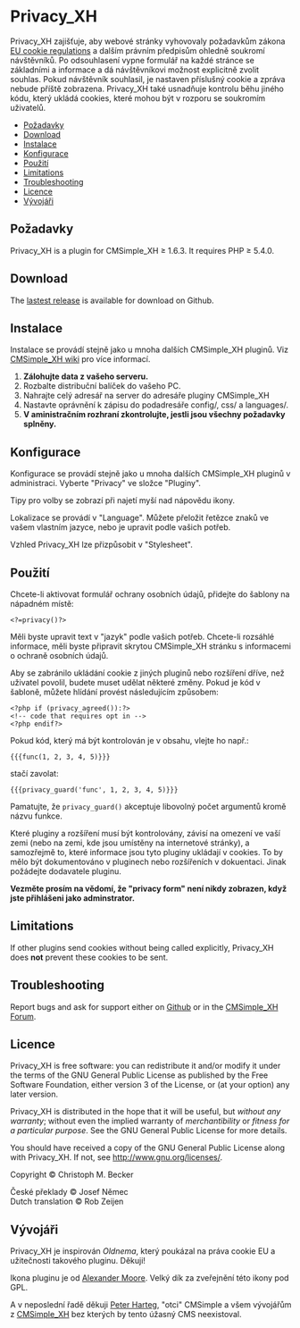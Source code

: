 # Privacy\_XH

Privacy\_XH zajišťuje, aby webové stránky vyhovovaly požadavkům zákona
[EU cookie regulations](http://ec.europa.eu/ipg/basics/legal/cookies/index_cs.htm) a dalším právním předpisům
ohledně soukromí návštěvníků. Po odsouhlasení vypne formulář na každé
stránce se základními a informace a dá návštěvníkovi možnost explicitně
zvolit souhlas. Pokud návštěvník souhlasil, je nastaven příslušný cookie
a zpráva nebude příště zobrazena. Privacy\_XH také usnadňuje kontrolu
běhu jiného kódu, který ukládá cookies, které mohou být v rozporu se
soukromím uživatelů.

  - [Požadavky](#požadavky)
  - [Download](#download)
  - [Instalace](#instalace)
  - [Konfigurace](#konfigurace)
  - [Použití](#použití)
  - [Limitations](#limitations)
  - [Troubleshooting](#troubleshooting)
  - [Licence](#licence)
  - [Vývojáři](#vývojáři)

## Požadavky

Privacy\_XH is a plugin for CMSimple\_XH ≥ 1.6.3. It requires PHP ≥
5.4.0.

## Download

The [lastest release](https://github.com/cmb69/privacy_xh/releases/latest) is available for download on Github.

## Instalace

Instalace se provádí stejně jako u mnoha dalších CMSimple\_XH pluginů.
Viz [CMSimple\_XH
wiki](https://wiki.cmsimple-xh.org/doku.php/installation#plugins)
pro více informací.

1.  **Zálohujte data z vašeho serveru.**
2.  Rozbalte distribuční balíček do vašeho PC.
3.  Nahrajte celý adresář na server do adresáře pluginy CMSimple\_XH
4.  Nastavte oprávnění k zápisu do podadresáře config/, css/ a
    languages/.
5.  **V aministračním rozhraní zkontrolujte, jestli jsou všechny
    požadavky splněny.**

## Konfigurace

Konfigurace se provádí stejně jako u mnoha dalších CMSimple\_XH pluginů
v administraci. Vyberte "Privacy" ve složce "Pluginy".

Tipy pro volby se zobrazí při najetí myší nad nápovědu ikony.

Lokalizace se provádí v "Language". Můžete přeložit řetězce znaků
ve vašem vlastním jazyce, nebo je upravit podle vašich potřeb.

Vzhled Privacy\_XH lze přizpůsobit v "Stylesheet".

## Použití

Chcete-li aktivovat formulář ochrany osobních údajů, přidejte do šablony
na nápadném místě:

    <?=privacy()?>

Měli byste upravit text v "jazyk" podle vašich potřeb. Chcete-li
rozsáhlé informace, měli byste připravit skrytou CMSimple\_XH stránku s
informacemi o ochraně osobních údajů.

Aby se zabránilo ukládání cookie z jiných pluginů nebo rozšíření dříve,
než uživatel povolil, budete muset udělat některé změny. Pokud je kód v
šabloně, můžete hlídání provést následujícím způsobem:

    <?php if (privacy_agreed()):?>
    <!-- code that requires opt in -->
    <?php endif?>

Pokud kód, který má být kontrolován je v obsahu, vlejte ho např.:

    {{{func(1, 2, 3, 4, 5)}}}

stačí zavolat:

    {{{privacy_guard('func', 1, 2, 3, 4, 5)}}}

Pamatujte, že `privacy_guard()` akceptuje libovolný počet argumentů kromě
názvu funkce.

Které pluginy a rozšíření musí být kontrolovány, závisí na omezení ve
vaší zemi (nebo na zemi, kde jsou umístěny na internetové stránky), a
samozřejmě to, které informace jsou tyto pluginy ukládají v cookies. To
by mělo být dokumentováno v pluginech nebo rozšířeních v dokuentaci.
Jinak požádejte dodavatele pluginu.

**Vezměte prosím na vědomí, že "privacy form" není nikdy zobrazen, když
jste přihlášeni jako adminstrator.**

## Limitations

If other plugins send cookies without being called explicitly,
Privacy\_XH does **not** prevent these cookies to be sent.

## Troubleshooting

Report bugs and ask for support either on [Github](https://github.com/cmb69/privacy_xh/issues)
or in the [CMSimple_XH Forum](https://cmsimpleforum.com/).

## Licence

Privacy\_XH is free software: you can redistribute it and/or modify
it under the terms of the GNU General Public License as published by
the Free Software Foundation, either version 3 of the License, or
(at your option) any later version.

Privacy\_XH is distributed in the hope that it will be useful,
but *without any warranty*; without even the implied warranty of
*merchantibility* or *fitness for a particular purpose*. See the
GNU General Public License for more details.

You should have received a copy of the GNU General Public License
along with Privacy\_XH.  If not, see <http://www.gnu.org/licenses/>.

Copyright © Christoph M. Becker

České překlady © Josef Němec  
Dutch translation © Rob Zeijen

## Vývojáři

Privacy\_XH je inspirován *Oldnema*, který poukázal na práva cookie EU a
užitečnosti takového pluginu. Děkuji\!

Ikona pluginu je od [Alexander Moore](http://www.famfamfam.com/). Velký
dík za zveřejnění této ikony pod GPL.

A v neposlední řadě děkuji [Peter Harteg](http://www.harteg.dk), "otci"
CMSimple a všem vývojářům z [CMSimple\_XH](http://www.cmsimple-xh.org)
bez kterých by tento úžasný CMS neexistoval.
